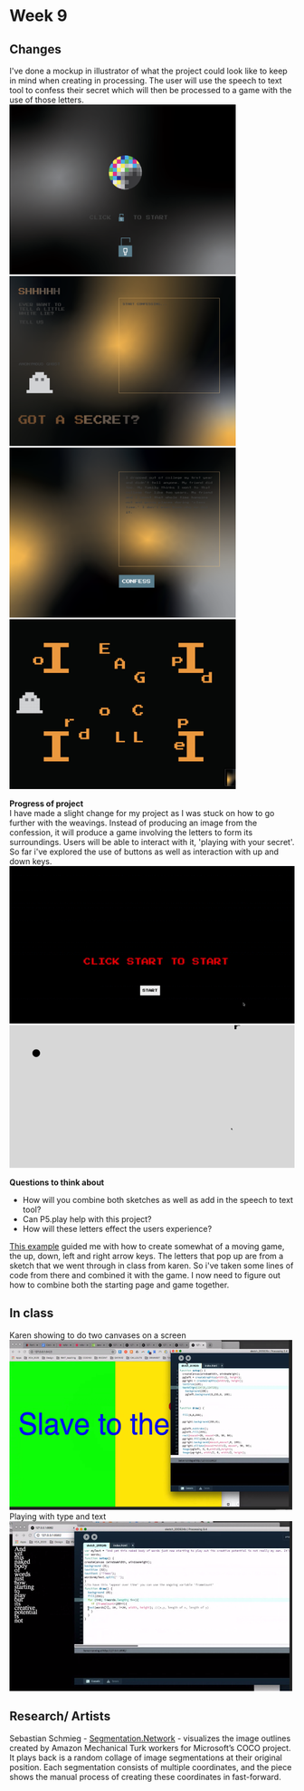 # Week 9
## Changes <br>
I've done a mockup in illustrator of what the project could look like to keep in mind when creating in processing. The user will use the speech to text tool to confess their secret which will then be processed to a game with the use of those letters.  <br>
<img src="https://github.com/ChantelLai/Slave-to-the-Algorithm/blob/master/Week%209/Mockup01.png" border="0" width="400" height="300"/> <img src="https://github.com/ChantelLai/Slave-to-the-Algorithm/blob/master/Week%209/Mockup03.png" border="0" width="400" height="300"/> <img src="https://github.com/ChantelLai/Slave-to-the-Algorithm/blob/master/Week%209/Mockup02.png" border="0" width="400" height="300"/> <img src="https://github.com/ChantelLai/Slave-to-the-Algorithm/blob/master/Week%209/Mockup04.png" border="0" width="400" height="300"/> <br>

__Progress of project__ <br> 
I have made a slight change for my project as I was stuck on how to go further with the weavings. Instead of producing an image from the confession, it will produce a game involving the letters to form its surroundings. Users will be able to interact with it, 'playing with your secret'. So far i've explored the use of buttons as well as interaction with up and down keys.<br>
![](https://github.com/ChantelLai/Slave-to-the-Algorithm/blob/master/Week%209/StartGame.gif) <br>
![](https://github.com/ChantelLai/Slave-to-the-Algorithm/blob/master/Week%209/GameProgess.gif) <br>

__Questions to think about__ <br>
- How will you combine both sketches as well as add in the speech to text tool? <br>
- Can P5.play help with this project? <br>
- How will these letters effect the users experience? <br>

[This example](https://p5js.org/examples/interaction-snake-game.html) guided me with how to create somewhat of a moving game, the up, down, left and right arrow keys. The letters that pop up are from a sketch that we went through in class from karen. So i've taken some lines of code from there and combined it with the game. I now need to figure out how to combine both the starting page and game together. 

## In class <br> 
Karen showing to do two canvases on a screen <br> 
<img src="https://github.com/ChantelLai/Slave-to-the-Algorithm/blob/master/Week%209/twoCanvases.png" border="0" width="500" height="300"/>
Playing with type and text <br> 
<img src="https://github.com/ChantelLai/Slave-to-the-Algorithm/blob/master/Week%209/Screen%20Shot%202020-09-25%20at%202.42.10%20pm.png" border="0" width="500" height="300"/>

## Research/ Artists <br> 
Sebastian Schmieg - [Segmentation.Network](https://www.vice.com/en/article/bmybpw/artificial-neural-network-visualization) - visualizes the image outlines created by Amazon Mechanical Turk workers for Microsoft’s COCO project. It plays back is a random collage of image segmentations at their original position. Each segmentation consists of multiple coordinates, and the piece shows the manual process of creating these coordinates in fast-forward.
